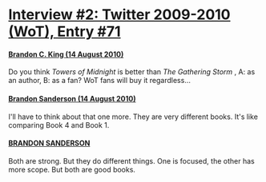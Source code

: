 # [Interview #2: Twitter 2009-2010 (WoT), Entry #71](https://www.theoryland.com/intvmain.php?i=2#71)

#### [Brandon C. King (14 August 2010)](http://twitter.com/CharlieBlue47/status/21129838411)

Do you think
*Towers of Midnight*
is better than
*The Gathering Storm*
, A: as an author, B: as a fan? WoT fans will buy it regardless...

#### [Brandon Sanderson (14 August 2010)](http://twitter.com/BrandonSandrson/status/21142556704)

I'll have to think about that one more. They are very different books. It's like comparing Book 4 and Book 1.

#### [BRANDON SANDERSON](http://twitter.com/BrandonSandrson/status/21142575595)

Both are strong. But they do different things. One is focused, the other has more scope. But both are good books.

